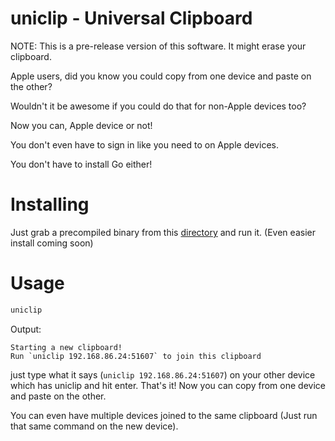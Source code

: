 # uniclip - Universal Clipboard

NOTE: This is a pre-release version of this software. It might erase your clipboard.


Apple users, did you know you could copy from one device and paste on the other?

Wouldn't it be awesome if you could do that for non-Apple devices too?

Now you can, Apple device or not!

You don't even have to sign in like you need to on Apple devices.

You don't have to install Go either!


# Installing

Just grab a precompiled binary from this [directory](platform-executables) and run it. (Even easier install coming soon)


# Usage

 ```sh
uniclip
```
Output:
```
Starting a new clipboard!
Run `uniclip 192.168.86.24:51607` to join this clipboard

```

just type what it says (`uniclip 192.168.86.24:51607`) on your other device which has uniclip and hit enter. That's it! Now you can copy from one device and paste on the other.

You can even have multiple devices joined to the same clipboard (Just run that same command on the new device).
